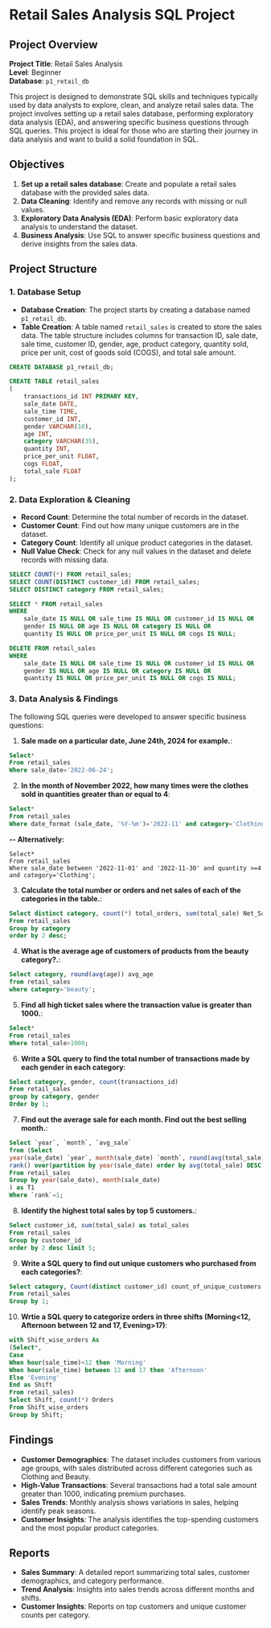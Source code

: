 # Retail Sales Analysis SQL Project

## Project Overview

**Project Title**: Retail Sales Analysis  
**Level**: Beginner  
**Database**: `p1_retail_db`

This project is designed to demonstrate SQL skills and techniques typically used by data analysts to explore, clean, and analyze retail sales data. The project involves setting up a retail sales database, performing exploratory data analysis (EDA), and answering specific business questions through SQL queries. This project is ideal for those who are starting their journey in data analysis and want to build a solid foundation in SQL.

## Objectives

1. **Set up a retail sales database**: Create and populate a retail sales database with the provided sales data.
2. **Data Cleaning**: Identify and remove any records with missing or null values.
3. **Exploratory Data Analysis (EDA)**: Perform basic exploratory data analysis to understand the dataset.
4. **Business Analysis**: Use SQL to answer specific business questions and derive insights from the sales data.

## Project Structure

### 1. Database Setup

- **Database Creation**: The project starts by creating a database named `p1_retail_db`.
- **Table Creation**: A table named `retail_sales` is created to store the sales data. The table structure includes columns for transaction ID, sale date, sale time, customer ID, gender, age, product category, quantity sold, price per unit, cost of goods sold (COGS), and total sale amount.

```sql
CREATE DATABASE p1_retail_db;

CREATE TABLE retail_sales
(
    transactions_id INT PRIMARY KEY,
    sale_date DATE,	
    sale_time TIME,
    customer_id INT,	
    gender VARCHAR(10),
    age INT,
    category VARCHAR(35),
    quantity INT,
    price_per_unit FLOAT,	
    cogs FLOAT,
    total_sale FLOAT
);
```

### 2. Data Exploration & Cleaning

- **Record Count**: Determine the total number of records in the dataset.
- **Customer Count**: Find out how many unique customers are in the dataset.
- **Category Count**: Identify all unique product categories in the dataset.
- **Null Value Check**: Check for any null values in the dataset and delete records with missing data.

```sql
SELECT COUNT(*) FROM retail_sales;
SELECT COUNT(DISTINCT customer_id) FROM retail_sales;
SELECT DISTINCT category FROM retail_sales;

SELECT * FROM retail_sales
WHERE 
    sale_date IS NULL OR sale_time IS NULL OR customer_id IS NULL OR 
    gender IS NULL OR age IS NULL OR category IS NULL OR 
    quantity IS NULL OR price_per_unit IS NULL OR cogs IS NULL;

DELETE FROM retail_sales
WHERE 
    sale_date IS NULL OR sale_time IS NULL OR customer_id IS NULL OR 
    gender IS NULL OR age IS NULL OR category IS NULL OR 
    quantity IS NULL OR price_per_unit IS NULL OR cogs IS NULL;
```

### 3. Data Analysis & Findings

The following SQL queries were developed to answer specific business questions:

1. **Sale made on a particular date, June 24th, 2024 for example.**:
```sql
Select*
From retail_sales
Where sale_date='2022-06-24';
```

2. **In the month of November 2022, how many times were the clothes sold in quantities greater than or equal to 4**:
```sql
Select*
From retail_sales
Where date_format (sale_date, '%Y-%m')='2022-11' and category='Clothing' and quantity>=4;
```
**-- Alternatively:**
```
Select*
From retail_sales
Where sale_date between '2022-11-01' and '2022-11-30' and quantity >=4 and category='Clothing';
```
3. **Calculate the total number or orders and net sales of each of the categories in the table.**:
```sql
Select distinct category, count(*) total_orders, sum(total_sale) Net_Sale
From retail_sales
Group by category
order by 2 desc;
```
4. **What is the average age of customers of products from the beauty category?.**:
```sql
Select category, round(avg(age)) avg_age
from retail_sales
where category='beauty';
```
5. **Find all high ticket sales where the transaction value is greater than 1000.**:
```sql
Select*
From retail_sales
Where total_sale>1000;
```

6. **Write a SQL query to find the total number of transactions made by each gender in each category**:
```sql
Select category, gender, count(transactions_id) 
From retail_sales
group by category, gender
Order by 1;
```
7. **Find out the average sale for each month. Find out the best selling month.**:

```sql
Select `year`, `month`, `avg_sale`
from (Select 
year(sale_date) `year`, month(sale_date) `month`, round(avg(total_sale)) avg_sale, 
rank() over(partition by year(sale_date) order by avg(total_sale) DESC) as 'rank'
From retail_sales
Group by year(sale_date), month(sale_date)
) as T1
Where `rank`=1;
```
8. **Identify the highest total sales by top 5 customers.**:
```sql
Select customer_id, sum(total_sale) as total_sales
From retail_sales
Group by customer_id
order by 2 desc limit 5;
```
9. **Write a SQL query to find out unique customers who purchased from each categories?**:
```sql
Select category, Count(distinct customer_id) count_of_unique_customers
From retail_sales
Group by 1;
```

10. **Wrtie a SQL query to categorize orders in three shifts (Morning<12, Afternoon between 12 and 17, Evening>17)**:
```sql
with Shift_wise_orders As
(Select*,
Case
When hour(sale_time)<12 then 'Morning'
When hour(sale_time) between 12 and 17 then 'Afternoon'
Else 'Evening'
End as Shift
From retail_sales)
Select Shift, count(*) Orders
From Shift_wise_orders
Group by Shift;
```

## Findings

- **Customer Demographics**: The dataset includes customers from various age groups, with sales distributed across different categories such as Clothing and Beauty.
- **High-Value Transactions**: Several transactions had a total sale amount greater than 1000, indicating premium purchases.
- **Sales Trends**: Monthly analysis shows variations in sales, helping identify peak seasons.
- **Customer Insights**: The analysis identifies the top-spending customers and the most popular product categories.

## Reports

- **Sales Summary**: A detailed report summarizing total sales, customer demographics, and category performance.
- **Trend Analysis**: Insights into sales trends across different months and shifts.
- **Customer Insights**: Reports on top customers and unique customer counts per category.
